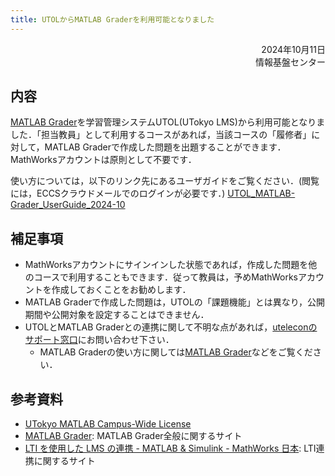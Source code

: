 ```yaml
---
title: UTOLからMATLAB Graderを利用可能となりました
---
```


<div style="text-align: right;">
<span>2024年10月11日</span><br />
<span>情報基盤センター</span><br />
</div>

## 内容

[MATLAB Grader](https://jp.mathworks.com/products/matlab-grader.html)を学習管理システムUTOL(UTokyo LMS)から利用可能となりました．「担当教員」として利用するコースがあれば，当該コースの「履修者」に対して，MATLAB Graderで作成した問題を出題することができます．MathWorksアカウントは原則として不要です．

使い方については，以下のリンク先にあるユーザガイドをご覧ください．(閲覧には，ECCSクラウドメールでのログインが必要です．)
[UTOL\_MATLAB-Grader\_UserGuide\_2024-10](https://docs.google.com/document/d/1CYOXHnG3_jla5KgEEO-KhTbu_nDgp-Uc/edit?usp=drive_link&ouid=117510436890962815644&rtpof=true&sd=true)

## 補足事項

* MathWorksアカウントにサインインした状態であれば，作成した問題を他のコースで利用することもできます．従って教員は，予めMathWorksアカウントを作成しておくことをお勧めします．
* MATLAB Graderで作成した問題は，UTOLの「課題機能」とは異なり，公開期間や公開対象を設定することはできません．
* UTOLとMATLAB Graderとの連携に関して不明な点があれば，[uteleconのサポート窓口](/support/)にお問い合わせ下さい．
  * MATLAB Graderの使い方に関しては[MATLAB Grader](https://jp.mathworks.com/products/matlab-grader.html)などをご覧ください．

## 参考資料

* [UTokyo MATLAB Campus-Wide License](/matlab/)
* [MATLAB Grader](https://jp.mathworks.com/products/matlab-grader.html): MATLAB Grader全般に関するサイト
* [LTI を使用した LMS の連携 \- MATLAB & Simulink \- MathWorks 日本](https://jp.mathworks.com/help/matlabgrader/integrate-lms-using-lti.html?s_tid=CRUX_lftnav): LTI連携に関するサイト

